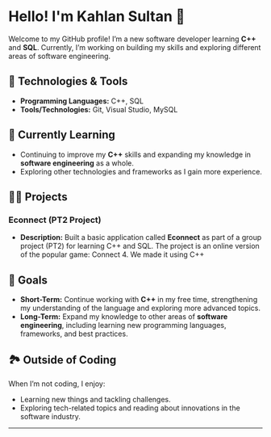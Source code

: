 # Hello! I'm Kahlan Sultan 👋

Welcome to my GitHub profile! I’m a new software developer learning **C++** and **SQL**. Currently, I’m working on building my skills and exploring different areas of software engineering.

## 🔧 Technologies & Tools

- **Programming Languages:** C++, SQL
- **Tools/Technologies:** Git, Visual Studio, MySQL

## 🌱 Currently Learning

- Continuing to improve my **C++** skills and expanding my knowledge in **software engineering** as a whole.
- Exploring other technologies and frameworks as I gain more experience.

## 🧑‍💻 Projects

### Econnect (PT2 Project)
- **Description:** Built a basic application called **Econnect** as part of a group project (PT2) for learning C++ and SQL. The project is an online version of the popular game: Connect 4. We made it using C++
  
## 🎯 Goals

- **Short-Term:** Continue working with **C++** in my free time, strengthening my understanding of the language and exploring more advanced topics.
- **Long-Term:** Expand my knowledge to other areas of **software engineering**, including learning new programming languages, frameworks, and best practices.

## 🏞️ Outside of Coding

When I’m not coding, I enjoy:
- Learning new things and tackling challenges.
- Exploring tech-related topics and reading about innovations in the software industry.

---
